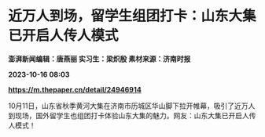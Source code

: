 # 近万人到场，留学生组团打卡：山东大集已开启人传人模式
**澎湃新闻编辑：唐燕丽 实习生：梁炽殷 素材来源：济南时报**

**2023-10-16 08:03**

**https://m.thepaper.cn/detail/24946914**

10月11日，山东省秋季黄河大集在济南市历城区华山脚下拉开帷幕，吸引了近万人到现场，国外留学生也组团打卡体验山东大集的魅力。网友：山东大集已开启人传人模式！